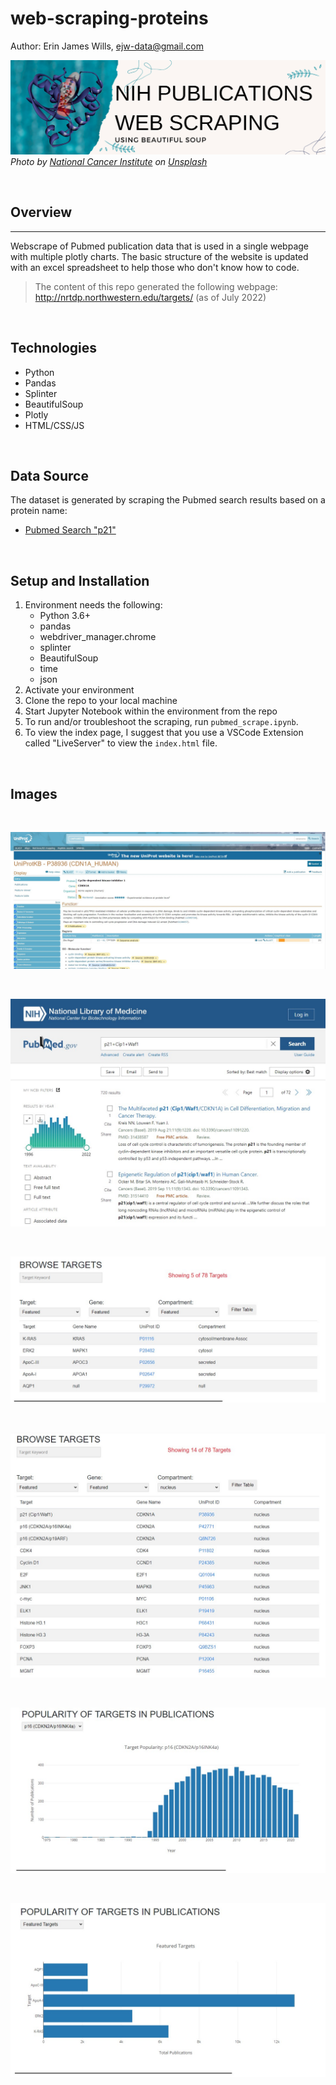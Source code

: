 # web-scraping-proteins  

Author: Erin James Wills, ejw-data@gmail.com  

![NIH web scrape banner](./static/images/protein-webscrapte.png)  
<cite>Photo by <a href="https://unsplash.com/@nci?utm_source=unsplash&utm_medium=referral&utm_content=creditCopyText">National Cancer Institute</a> on <a href="https://unsplash.com/s/photos/proteins?utm_source=unsplash&utm_medium=referral&utm_content=creditCopyText">Unsplash</a></cite>

<br>

## Overview  
<hr>

Webscrape of Pubmed publication data that is used in a single webpage with multiple plotly charts.  The basic structure of the website is updated with an excel spreadsheet to help those who don't know how to code.  


> The content of this repo generated the following webpage:  http://nrtdp.northwestern.edu/targets/  (as of July 2022)

<br>

## Technologies  
*  Python
*  Pandas
*  Splinter
*  BeautifulSoup
*  Plotly
*  HTML/CSS/JS

<br>  

## Data Source  

The dataset is generated by scraping the Pubmed search results based on a protein name:  
*  [Pubmed Search "p21"](https://pubmed.ncbi.nlm.nih.gov/?term=p21) 

<br>

## Setup and Installation  
1. Environment needs the following:  
    *  Python 3.6+  
    *  pandas
    *  webdriver_manager.chrome
    *  splinter
    *  BeautifulSoup
    *  time
    *  json
1. Activate your environment
1. Clone the repo to your local machine
1. Start Jupyter Notebook within the environment from the repo
1. To run and/or troubleshoot the scraping, run `pubmed_scrape.ipynb`.  
1.   To view the index page, I suggest that you use a VSCode Extension called "LiveServer" to view the `index.html` file.  

<br>

## Images  
<br>

![](./webscrape/images/uniprotkb.jpg)

<br>

![](./webscrape/images/pubmed_protein_search.jpg)

<br>

![](./webscrape/images/js-table.jpg)

<br>

![](./webscrape/images/js-table-filtered.jpg)

<br>

![](./webscrape/images/js-plotly-target-selected.jpg)

<br>

![](./webscrape/images/js-plotly-menu-closed.jpg)

<br>
